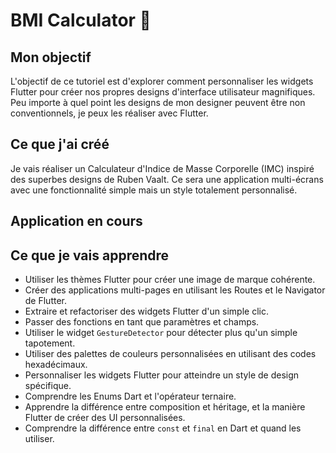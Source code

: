 # BMI Calculator 💪

## Mon objectif
L'objectif de ce tutoriel est d'explorer comment personnaliser les widgets Flutter pour créer nos propres designs d'interface utilisateur magnifiques. Peu importe à quel point les designs de mon designer peuvent être non conventionnels, je peux les réaliser avec Flutter.

## Ce que j'ai créé
Je vais réaliser un Calculateur d'Indice de Masse Corporelle (IMC) inspiré des superbes designs de Ruben Vaalt. Ce sera une application multi-écrans avec une fonctionnalité simple mais un style totalement personnalisé.

## Application en cours 

## Ce que je vais apprendre
- Utiliser les thèmes Flutter pour créer une image de marque cohérente.
- Créer des applications multi-pages en utilisant les Routes et le Navigator de Flutter.
- Extraire et refactoriser des widgets Flutter d'un simple clic.
- Passer des fonctions en tant que paramètres et champs.
- Utiliser le widget `GestureDetector` pour détecter plus qu'un simple tapotement.
- Utiliser des palettes de couleurs personnalisées en utilisant des codes hexadécimaux.
- Personnaliser les widgets Flutter pour atteindre un style de design spécifique.
- Comprendre les Enums Dart et l'opérateur ternaire.
- Apprendre la différence entre composition et héritage, et la manière Flutter de créer des UI personnalisées.
- Comprendre la différence entre `const` et `final` en Dart et quand les utiliser.
